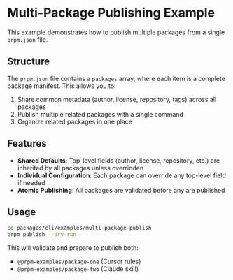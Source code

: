 # Multi-Package Publishing Example

This example demonstrates how to publish multiple packages from a single `prpm.json` file.

## Structure

The `prpm.json` file contains a `packages` array, where each item is a complete package manifest. This allows you to:

1. Share common metadata (author, license, repository, tags) across all packages
2. Publish multiple related packages with a single command
3. Organize related packages in one place

## Features

- **Shared Defaults**: Top-level fields (author, license, repository, etc.) are inherited by all packages unless overridden
- **Individual Configuration**: Each package can override any top-level field if needed
- **Atomic Publishing**: All packages are validated before any are published

## Usage

```bash
cd packages/cli/examples/multi-package-publish
prpm publish --dry-run
```

This will validate and prepare to publish both:
- `@prpm-examples/package-one` (Cursor rules)
- `@prpm-examples/package-two` (Claude skill)
